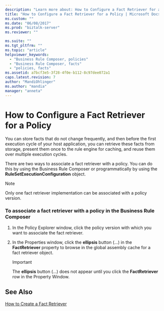 ```yaml
---
description: "Learn more about: How to Configure a Fact Retriever for a Policy"
title: "How to Configure a Fact Retriever for a Policy | Microsoft Docs"
ms.custom: ""
ms.date: "06/08/2017"
ms.prod: "biztalk-server"
ms.reviewer: ""

ms.suite: ""
ms.tgt_pltfrm: ""
ms.topic: "article"
helpviewer_keywords: 
  - "Business Rule Composer, policies"
  - "Business Rule Composer, facts"
  - "policies, facts"
ms.assetid: a7bcf3e5-3f28-4f0e-b112-8c97dee072a1
caps.latest.revision: 7
author: "MandiOhlinger"
ms.author: "mandia"
manager: "anneta"
---
```

# How to Configure a Fact Retriever for a Policy
You can store facts that do not change frequently, and then before the first execution cycle of your host application, you can retrieve these facts from storage, present them once to the rule engine for caching, and reuse them over multiple execution cycles.  
  
 There are two ways to associate a fact retriever with a policy. You can do this by using the Business Rule Composer or programmatically by using the **RuleSetExecutionConfiguration** object.  
  
> [!NOTE]
>  Only one fact retriever implementation can be associated with a policy version.  
  
### To associate a fact retriever with a policy in the Business Rule Composer  
  
1.  In the Policy Explorer window, click the policy version with which you want to associate the fact retriever.  
  
2.  In the Properties window, click the **ellipsis** button (…) in the **FactRetriever** property to browse in the global assembly cache for a fact retriever object.  
  
    > [!IMPORTANT]
    >  The **ellipsis** button (…) does not appear until you click the **FactRetriever** row in the Property Window.  
  
## See Also  
 [How to Create a Fact Retriever](../core/how-to-create-a-fact-retriever.md)
